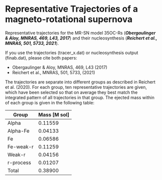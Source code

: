 # Representative Trajectories of a magneto-rotational supernova
Representative trajectories for the MR-SN model 35OC-Rs (***Obergaulinger & Aloy, MNRAS, 469, L43, 2017***) and their nucleosynthesis (***Reichert et al., MNRAS, 501, 5733, 2021***).

If you use the trajectories (tracer_x.dat) or nucleosynthesis output (finab.dat), please cite both papers:
- Obergaulinger & Aloy, MNRAS, 469, L43 (2017)
- Reichert et al., MNRAS, 501, 5733, (2021)

The trajectories are separate into different groups as described in Reichert et al. (2020). For each group, ten representative trajectories are given, which have been selected so that on average they best match the integrated pattern of all trajectories in that group. The ejected mass within of each group is given in the following table:

 Group           |  Mass [M sol]
 ----------------|----------------
 Alpha           |  0.11559
 Alpha-Fe        |  0.04133
 Fe              |  0.06586
 Fe-weak-r       |  0.11259
 Weak-r          |  0.04156
 r-process       |  0.01207
 Total           |  0.38900

